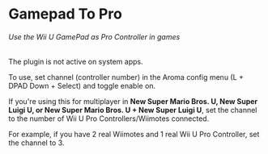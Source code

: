 # Gamepad To Pro
###### Use the Wii U GamePad as Pro Controller in games

The plugin is not active on system apps.

To use, set channel (controller number) in the Aroma config menu (L + DPAD Down + Select) and toggle enable on.

If you're using this for multiplayer in **New Super Mario Bros. U, New Super Luigi U, or New Super Mario Bros. U + New Super Luigi U**, set the channel to the number of Wii U Pro Controllers/Wiimotes connected. 

For example, if you have 2 real Wiimotes and 1 real Wii U Pro Controller, set the channel to 3.
